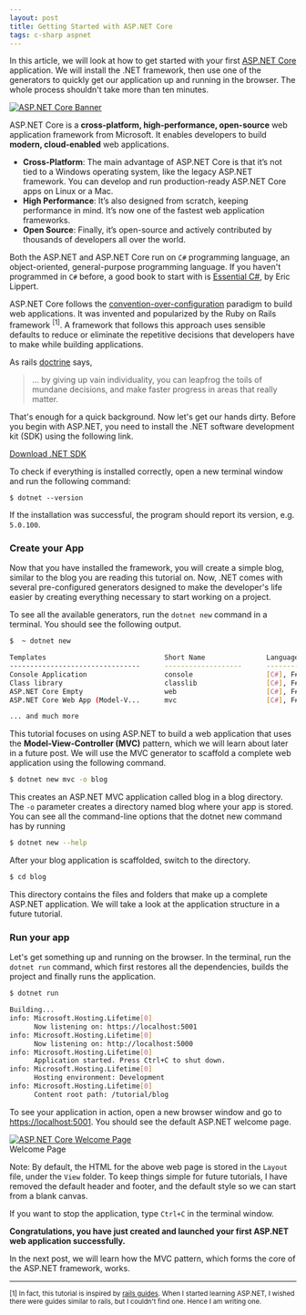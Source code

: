 ```yaml
---
layout: post
title: Getting Started with ASP.NET Core
tags: c-sharp aspnet
---
```


In this article, we will look at how to get started with your first [ASP.NET Core](https://dotnet.microsoft.com/apps/aspnet) application. We will install the .NET framework, then use one of the generators to quickly get our application up and running in the browser. The whole process shouldn't take more than ten minutes. 

<a target="_blank" href="{{ site.images }}/aspnetcore_banner.jpg">
  <img src="{{ site.images }}/aspnetcore_banner.jpg" alt="ASP.NET Core Banner">
</a>

ASP.NET Core is a **cross-platform, high-performance, open-source** web application framework from Microsoft. It enables developers to build **modern, cloud-enabled** web applications. 

- **Cross-Platform**: The main advantage of ASP.NET Core is that it’s not tied to a Windows operating system, like the legacy ASP.NET framework. You can develop and run production-ready ASP.NET Core apps on Linux or a Mac. 
- **High Performance**: It’s also designed from scratch, keeping performance in mind. It’s now one of the fastest web application frameworks. 
- **Open Source**: Finally, it’s open-source and actively contributed by thousands of developers all over the world. 

Both the ASP.NET and ASP.NET Core run on `C#` programming language, an object-oriented, general-purpose programming language. If you haven't programmed in `C#` before, a good book to start with is [Essential C#](https://www.amazon.com/Essential-6-0-Addison-Wesley-Microsoft-Technology-ebook/dp/B015NB7V7A/ref=sr_1_7?dchild=1&keywords=essential+c%23&qid=1609510214&sr=8-7), by Eric Lippert.

ASP.NET Core follows the [convention-over-configuration](https://rubyonrails.org/doctrine/#convention-over-configuration) paradigm to build web applications. It was invented and popularized by the Ruby on Rails framework <sup>[1]</sup>. A framework that follows this approach uses sensible defaults to reduce or eliminate the repetitive decisions that developers have to make while building applications. 

As rails [doctrine](https://rubyonrails.org/doctrine/) says,

> ... by giving up vain individuality, you can leapfrog the toils of mundane decisions, and make faster progress in areas that really matter.

That's enough for a quick background. Now let's get our hands dirty. Before you begin with ASP.NET, you need to install the .NET software development kit (SDK) using the following link.

[Download .NET SDK](https://dotnet.microsoft.com/learn/aspnet/hello-world-tutorial/install)

To check if everything is installed correctly, open a new terminal window and run the following command:

```
$ dotnet --version
```

If the installation was successful, the program should report its version, e.g. `5.0.100`.

### Create your App

Now that you have installed the framework, you will create a simple blog, similar to the blog you are reading this tutorial on. Now, .NET comes with several pre-configured generators designed to make the developer's life easier by creating everything necessary to start working on a project.

To see all the available generators, run the `dotnet new` command in a terminal. You should see the following output.

```bash
$  ~ dotnet new

Templates                             Short Name               Language          Tags
--------------------------------      -------------------      ------------      ----------------------
Console Application                   console                  [C#], F#, VB      Common/Console
Class library                         classlib                 [C#], F#, VB      Common/Library
ASP.NET Core Empty                    web                      [C#], F#          Web/Empty
ASP.NET Core Web App (Model-V...      mvc                      [C#], F#          Web/MVC

... and much more
```

This tutorial focuses on using ASP.NET to build a web application that uses the **Model-View-Controller (MVC)** pattern, which we will learn about later in a future post. We will use the MVC generator to scaffold a complete web application using the following command. 

```bash
$ dotnet new mvc -o blog
```

This creates an ASP.NET MVC application called blog in a blog directory. The `-o` parameter creates a directory named blog where your app is stored. You can see all the command-line options that the dotnet new command has by running 

```bash
$ dotnet new --help
```

After your blog application is scaffolded, switch to the directory. 

```bash
$ cd blog
```

This directory contains the files and folders that make up a complete ASP.NET application. We will take a look at the application structure in a future tutorial.

### Run your app

Let's get something up and running on the browser. In the terminal, run the `dotnet run` command, which first restores all the dependencies, builds the project and finally runs the application. 

```bash
$ dotnet run

Building...
info: Microsoft.Hosting.Lifetime[0]
      Now listening on: https://localhost:5001
info: Microsoft.Hosting.Lifetime[0]
      Now listening on: http://localhost:5000
info: Microsoft.Hosting.Lifetime[0]
      Application started. Press Ctrl+C to shut down.
info: Microsoft.Hosting.Lifetime[0]
      Hosting environment: Development
info: Microsoft.Hosting.Lifetime[0]
      Content root path: /tutorial/blog
```

To see your application in action, open a new browser window and go to [https://localhost:5001](https://localhost:5001/). You should see the default ASP.NET welcome page.

<div class="random centered">
  <a target="_blank" href="{{site.images}}/welcome.png">
    <img src="{{site.images}}/welcome.png" alt="ASP.NET Core Welcome Page">
  </a>
  <div class="caption">Welcome Page</div>
</div>

Note: By default, the HTML for the above web page is stored in the `Layout` file, under the `View` folder. To keep things simple for future tutorials, I have removed the default header and footer, and the default style so we can start from a blank canvas.

If you want to stop the application, type `Ctrl+C` in the terminal window.

**Congratulations, you have just created and launched your first ASP.NET web application successfully.**

In the next post, we will learn how the MVC pattern, which forms the core of the ASP.NET framework, works.

---

<small>[1] In fact, this tutorial is inspired by [rails guides](https://guides.rubyonrails.org/). When I started learning ASP.NET, I wished there were guides similar to rails, but I couldn't find one. Hence I am writing one.</small> 

